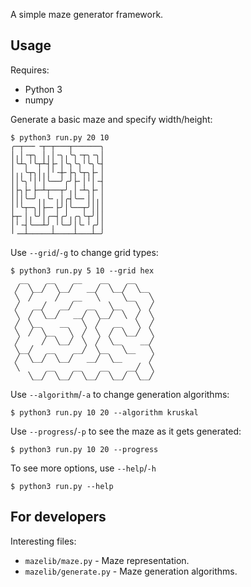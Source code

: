
A simple maze generator framework.

## Usage

Requires:

  * Python 3
  * numpy

Generate a basic maze and specify width/height:

    $ python3 run.py 20 10
    ╭─┬──╴╶┬─┬───┬──────╮
    │╷│╶┬╮ │╷│╶╮╷╰╮╶┬╮╶╮│
    │╰┴╮╵╰┬┴┤├╴│╰╮╰╮╵╰╮╰┤
    │╷╷╰┬╮│╷│╵╶┼╴├╮╰┬╮├╴│
    ││╰╮╵│╵│╰──╯╭╯├╴│╵│╶┤
    │├╮├╴├─┴┬──┬╯╷│╶┴╮├╴│
    │││╰─╯╷╷╰╴╷│╭┤╰─╴││╷│
    │╵╰┬─╮│├─╴├╯│╰──┬╯│││
    ├┬╴│╷╰╯│╭─┤╭╯╷╭╮╰┬╯││
    │╵╶┤╰──┴╯╷╵╰─╯│╰╴╵╭╯│
    ╵╶─┴─────┴────┴───┴─╯

Use `--grid`/`-g` to change grid types:

    $ python3 run.py 5 10 --grid hex
      __    __    __    __    __
     ╱  ╲__╱  ╲__╱   __╱  ╲__╱  ╲__
     ╲  ╱     ╱   __   ╲     ╲__   ╲
     ╱   __╱   __╱   __   ╲__   ╲  ╱
     ╲  ╱  ╲__╱   __╱  ╲__╱  ╲  ╱  ╲
     ╱  ╲__    __   ╲  ╱   __   ╲  ╱
     ╲  ╱  ╲__   ╲  ╱  ╲  ╱  ╲__╱  ╲
     ╱     ╱  ╲__╱  ╲  ╱  ╲__    __╱
     ╲__╱   __    __╱  ╲__   ╲__   ╲
     ╱  ╲__╱  ╲__╱   __╱  ╲__      ╱
     ╲      __    __    __    __╱  ╲
        ╲__╱  ╲__╱  ╲__╱  ╲__╱  ╲__╱

Use `--algorithm`/`-a` to change generation algorithms:

    $ python3 run.py 10 20 --algorithm kruskal

Use `--progress`/`-p` to see the maze as it gets generated:

    $ python3 run.py 10 20 --progress

To see more options, use `--help`/`-h`

    $ python3 run.py --help


## For developers

Interesting files:

  * `mazelib/maze.py` - Maze representation.
  * `mazelib/generate.py` - Maze generation algorithms.
